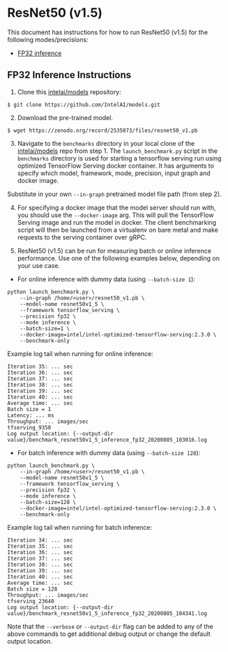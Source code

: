 # ResNet50 (v1.5)

This document has instructions for how to run ResNet50 (v1.5) for the
following modes/precisions:
* [FP32 inference](#fp32-inference-instructions)

## FP32 Inference Instructions

1. Clone this [intelai/models](https://github.com/IntelAI/models)
repository:

```
$ git clone https://github.com/IntelAI/models.git
```

2. Download the pre-trained model.
```
$ wget https://zenodo.org/record/2535873/files/resnet50_v1.pb
```

3. Navigate to the `benchmarks` directory in your local clone of
the [intelai/models](https://github.com/IntelAI/models) repo from step 1.
The `launch_benchmark.py` script in the `benchmarks` directory is
used for starting a tensorflow serving run using optimized TensorFlow Serving docker
container. It has arguments to specify which model, framework, mode,
precision, input graph and docker image.

Substitute in your own `--in-graph` pretrained model file path (from step 2).

4. For specifying a docker image that the model server should run with, you should use the `--docker-image` arg. This will pull the TensorFlow Serving image and run the model in docker. The client benchmarking script will then be launched from a virtualenv on bare metal and make requests to the serving container over gRPC.

5. ResNet50 (v1.5) can be run for measuring batch or online inference performance. Use one of the following examples below,
depending on your use case.

* For online inference with dummy data (using `--batch-size 1`):

```
python launch_benchmark.py \
    --in-graph /home/<user>/resnet50_v1.pb \
    --model-name resnet50v1_5 \
    --framework tensorflow_serving \
    --precision fp32 \
    --mode inference \
    --batch-size=1 \
    --docker-image=intel/intel-optimized-tensorflow-serving:2.3.0 \
    --benchmark-only
```
Example log tail when running for online inference:
```
Iteration 35: ... sec
Iteration 36: ... sec
Iteration 37: ... sec
Iteration 38: ... sec
Iteration 39: ... sec
Iteration 40: ... sec
Average time: ... sec
Batch size = 1
Latency: ... ms
Throughput: ... images/sec
tfserving_9350
Log output location: {--output-dir value}/benchmark_resnet50v1_5_inference_fp32_20200805_103016.log
```

* For batch inference with dummy data (using `--batch-size 128`):

```
python launch_benchmark.py \
    --in-graph /home/<user>/resnet50_v1.pb \
    --model-name resnet50v1_5 \
    --framework tensorflow_serving \
    --precision fp32 \
    --mode inference \
    --batch-size=128 \
    --docker-image=intel/intel-optimized-tensorflow-serving:2.3.0 \
    --benchmark-only
```
Example log tail when running for batch inference:
```
Iteration 34: ... sec
Iteration 35: ... sec
Iteration 36: ... sec
Iteration 37: ... sec
Iteration 38: ... sec
Iteration 39: ... sec
Iteration 40: ... sec
Average time: ... sec
Batch size = 128
Throughput: ... images/sec
tfserving_23640
Log output location: {--output-dir value}/benchmark_resnet50v1_5_inference_fp32_20200805_104341.log
```

Note that the `--verbose` or `--output-dir` flag can be added to any of the above commands
to get additional debug output or change the default output location.
